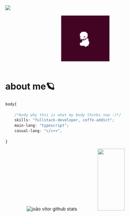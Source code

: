 ![](https://komarev.com/ghpvc/?jvittor&style=flat-square)
<div  align="center">
		<img width=30% src="3tJg.gif"/>
	</div>
<!-- <div align="center">
	<a href="https://git.io/typing-svg"><img src="https://readme-typing-svg.herokuapp.com?font=Fira+Code&duration=5004&pause=1000&color=9D0F7C&center=true&vCenter=true&width=435&lines=hello%2C+i'm+Jo%C3%A3o+V%C3%ADtor;i+from+Cruz+das+Almas+-+Bahia;i+study+enginner+computer+in+UFRB;you're+welcome+:)" alt="Typing SVG" /></a>
</div> -->
<br>
<h1>about me🪐</h1>

```css
body{

	/*body why this is what my body thinks now :)*/
	skills: "fullstack-developer, coffe-addict";
	main-lang: "typescript";
	casual-lang: "c/c++",

}
```



<div align="center">  
  <img width="49%" height="195px" src="https://github-readme-stats.vercel.app/api?username=jvittor&show_icons=true&theme=radical" alt="joão vítor github stats" /> 
<img width="41%" height="195px" src="https://github-readme-stats.vercel.app/api/top-langs/?username=jvittor&layout=compact&hide_border=true&title_color=00bfbf&text_color=00bfbf&bg_color=0d1117" />
</div>

  
  
  
